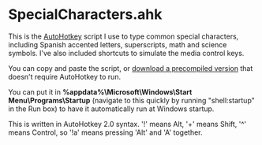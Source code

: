 # SpecialCharacters.ahk
This is the <a href="https://www.autohotkey.com/">AutoHotkey</a> script I use to type common special characters, including Spanish accented letters, superscripts, math and science symbols. I've also included shortcuts to simulate the media control keys.

You can copy and paste the script, or <a href="https://bradshacks.com/Bin/SpecialCharacters.exe">download a precompiled version</a> that doesn't require AutoHotkey to run.

You can put it in <strong>%appdata%\Microsoft\Windows\Start Menu\Programs\Startup</strong> (navigate to this quickly by running "shell:startup" in the Run box) to have it automatically run at Windows startup.

This is written in AutoHotkey 2.0 syntax.
'!' means Alt, '+' means Shift, '^' means Control, so '!a' means pressing 'Alt' and 'A' together.
